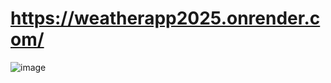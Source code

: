 # https://weatherapp2025.onrender.com/

![image](https://github.com/user-attachments/assets/5cd90bca-d8c3-43b2-91ca-dbb6a2e36b09)

